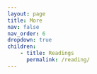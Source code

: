 ```yaml
---
layout: page
title: More
nav: false
nav_order: 6
dropdown: true
children:
    - title: Readings
      permalink: /reading/
---
```


